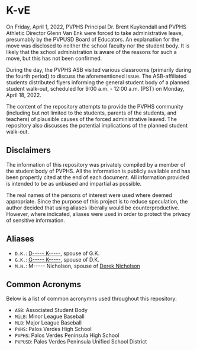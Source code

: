 # K-vE

On Friday, April 1, 2022, PVPHS Principal Dr. Brent Kuykendall and PVPHS Athletic Director Glenn Van Enk were forced to take administrative leave, presumably by the PVPUSD Board of Educators.
An explanation for the move was disclosed to neither the school faculty nor the student body.
It is likely that the school administration is aware of the reasons for such a move, but this has not been confirmed.

During the day, the PVPHS ASB visited various classrooms (primarily during the fourth period) to discuss the aforementioned issue.
The ASB-affiliated students distributed flyers informing the general student body of a planned student walk-out, scheduled for 9:00 a.m. - 12:00 a.m. (PST) on Monday, April 18, 2022.

The content of the repository attempts to provide the PVPHS community (including but not limited to the students, parents of the students, and teachers) of plausible causes of the forced administrative leaved.
The repository also discusses the potential implications of the planned student walk-out.

## Disclaimers

The information of this repository was privately compiled by a member of the student body of PVPHS.
All the information is publicly available and has been propertly cited at the end of each document.
All information provided is intended to be as unbiased and impartial as possible.

The real names of the persons of interest were used where deemed appropriate.
Since the purpose of this project is to reduce speculation, the author decided that using aliases liberally would be counterproductive.
However, where indicated, aliases were used in order to protect the privacy of sensitive information.


## Aliases

- `D.K.`: [D----- K-----](./profiles/people/d-k.md), spouse of G.K.
- `G.K.`: [G----- K-----](./profiles/people/g-k.md), spouse of D.K.
- `M.N.`: M----- Nicholson, spouse of [Derek Nicholson](./profiles/people/derek-nicholson.md)


## Common Acronyms

Below is a list of common acronymns used throughout this repository:

- `ASB`: Associated Student Body
- `MiLB`: Minor League Baseball
- `MLB`: Major League Baseball
- `PVHS`: Palos Verdes High School
- `PVPHS`: Palos Verdes Peninsula High School
- `PVPUSD`: Palos Verdes Peninsula Unified School District
